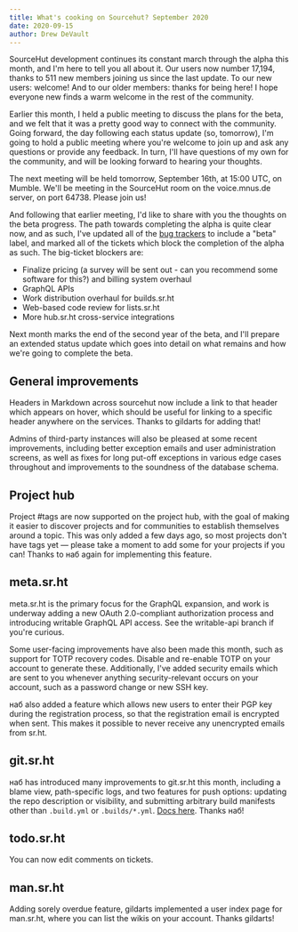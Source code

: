 ```yaml
---
title: What's cooking on Sourcehut? September 2020
date: 2020-09-15
author: Drew DeVault
---
```


SourceHut development continues its constant march through the alpha this month,
and I'm here to tell you all about it. Our users now number 17,194, thanks to
511 new members joining us since the last update. To our new users: welcome! And
to our older members: thanks for being here! I hope everyone new finds a warm
welcome in the rest of the community.

Earlier this month, I held a public meeting to discuss the plans for the beta,
and we felt that it was a pretty good way to connect with the community. Going
forward, the day following each status update (so, tomorrow), I'm going to hold
a public meeting where you're welcome to join up and ask any questions or
provide any feedback. In turn, I'll have questions of my own for the community,
and will be looking forward to hearing your thoughts.

The next meeting will be held tomorrow, September 16th, at 15:00 UTC, on Mumble.
We'll be meeting in the SourceHut room on the voice.mnus.de server, on port
64738. Please join us!

And following that earlier meeting, I'd like to share with you the thoughts on
the beta progress. The path towards completing the alpha is quite clear now, and
as such, I've updated all of the [bug trackers][0] to include a "beta" label,
and marked all of the tickets which block the completion of the alpha as such.
The big-ticket blockers are:

[0]: https://todo.sr.ht/trackers/~sircmpwn?search=sr.ht

- Finalize pricing (a survey will be sent out - can you recommend some software
  for this?) and billing system overhaul
- GraphQL APIs
- Work distribution overhaul for builds.sr.ht
- Web-based code review for lists.sr.ht
- More hub.sr.ht cross-service integrations

Next month marks the end of the second year of the beta, and I'll prepare an
extended status update which goes into detail on what remains and how we're
going to complete the beta.

## General improvements

Headers in Markdown across sourcehut now include a link to that header which
appears on hover, which should be useful for linking to a specific header
anywhere on the services. Thanks to gildarts for adding that!

Admins of third-party instances will also be pleased at some recent
improvements, including better exception emails and user administration screens,
as well as fixes for long put-off exceptions in various edge cases throughout
and improvements to the soundness of the database schema.

## Project hub

Project #tags are now supported on the project hub, with the goal of making it
easier to discover projects and for communities to establish themselves around a
topic. This was only added a few days ago, so most projects don't have tags yet
&mdash; please take a moment to add some for your projects if you can! Thanks to 
наб again for implementing this feature.

## meta.sr.ht

meta.sr.ht is the primary focus for the GraphQL expansion, and work is underway
adding a new OAuth 2.0-compliant authorization process and introducing writable
GraphQL API access. See the writable-api branch if you're curious.

Some user-facing improvements have also been made this month, such as support
for TOTP recovery codes. Disable and re-enable TOTP on your account to generate
these. Additionally, I've added security emails which are sent to you whenever
anything security-relevant occurs on your account, such as a password change or
new SSH key.

наб also added a feature which allows new users to enter their PGP key during
the registration process, so that the registration email is encrypted when sent.
This makes it possible to never receive any unencrypted emails from sr.ht.

## git.sr.ht

наб has introduced many improvements to git.sr.ht this month, including a blame
view, path-specific logs, and two features for push options: updating the repo
description or visibility, and submitting arbitrary build manifests other than
`.build.yml` or `.builds/*.yml`. [Docs here][1]. Thanks наб!

[1]: https://man.sr.ht/git.sr.ht/#push-options

## todo.sr.ht

You can now edit comments on tickets.

## man.sr.ht

Adding sorely overdue feature, gildarts implemented a user index page for
man.sr.ht, where you can list the wikis on your account. Thanks gildarts!
